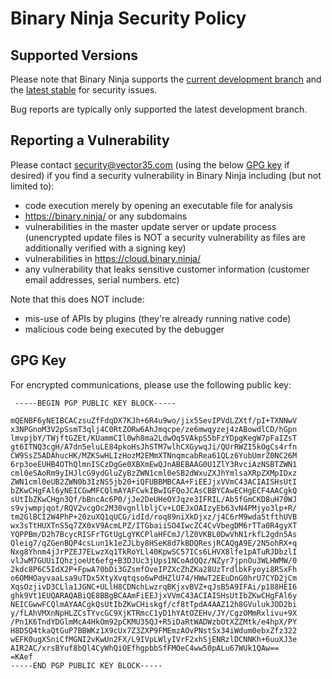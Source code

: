 # Binary Ninja Security Policy

## Supported Versions

Please note that Binary Ninja supports the [current development branch](https://github.com/Vector35/binaryninja-api) and the [latest stable](https://github.com/Vector35/binaryninja-api/tree/master) for security issues.

Bug reports are typically only supported the latest development branch.

## Reporting a Vulnerability

Please contact security@vector35.com (using the below [GPG key](#gpg-key) if desired) if you find a security vulnerability in Binary Ninja including (but not limited to):

 - code execution merely by opening an executable file for analysis
 - https://binary.ninja/ or any subdomains
 - vulnerabilities in the master update server or update process (unencrypted update files is NOT a security vulnerability as files are additionally verified with a signing key)
 - vulnerabilities in https://cloud.binary.ninja/
 - any vulnerability that leaks sensitive customer information (customer email addresses, serial numbers. etc)
  
Note that this does NOT include:
 - mis-use of APIs by plugins (they're already running native code)
 - malicious code being executed by the debugger
 
  ## GPG Key
 
 For encrypted communications, please use the following public key:
``` 
 -----BEGIN PGP PUBLIC KEY BLOCK-----

mQENBF6yNEIBCACzsuZfFdqDX7KJh+6R4u9wo/jix5SevIPVdLZXtf/pI+TXNNwV
x3NPGnoM3V2pSsmT3qlj4C0RtZORw6AhJmqcpe/ze6mwqyzej4zABowdlCD/hGpn
lmvpjbY/TWjftGZEt/KUammCIl0wh8ma2LdwOq5VAkpS5bFzYDpgKegW7pFaIZsT
gt6ITNQ3cgH/A7dn5eluLE84pkoHsJhSTM7wlhCXGywqJi/QUrRWZI5kOgCs4rfn
CW9SsZ5ADAhucHK/MZKSwHLIzHozM2EMmXTNnqmcabRea61QLz6YubUmrZ0NC26M
6rp3oeEUHB4OThQlmnISCzDgGe0XBXmEwQJnABEBAAG0U1ZlY3RvciAzNSBTZWN1
cml0eSAoRm9yIHJlcG9ydGluZyBzZWN1cml0eSB2dWxuZXJhYmlsaXRpZXMpIDxz
ZWN1cml0eUB2ZWN0b3IzNS5jb20+iQFUBBMBCAA+FiEEJjxVVmC43ACIAISHsUtI
bZKwCHgFAl6yNEICGwMFCQlmAYAFCwkIBwIGFQoJCAsCBBYCAwECHgECF4AACgkQ
sUtIbZKwCHgn3Qf/bBncAc6P0/jJe2DeUHeOYJqze3IFRIL/Ab5fGmCKD8uH70WJ
s9vjwmpjqot/RQV2vcgOc2M30vgnllbljCv+LOEJxOAIzyEb63vN4PMjyo3lp+R/
tm2GlBCI2W4PhP+20zuXQ1qUCG/idId/roq89niXkDjxz/j4C6rM9wda5tfthUVB
wx3sTtHUXTnS5q7ZX0xV9AcmLPZ/ITGbaiiSO4IwcZC4CvVbegDM6rTTa0R4gyXT
YQPPBm/D2h7BcycRISFrTGtUgLgYKCPlaHFCmJ/lZ0VKBL0DwVhN1rkfL2gdn5As
Qleig7/qZGenBQP4csLun1k1eZJLby8HSeK8d7kBDQResjRCAQgA9E/2N5ohRX+q
Nxg8Yhnm4jJrPZEJ7ELwzXq1TkRoYLl40KpwSC57ICs6LHVX8lfe1pATuRJDbzlI
vlJwM7GUUiIQhzjoeUt6efg+B3DJUc3jUps1NCoAdQQz/NZyr7jpnOu3WLHWMW/0
2kdc8P6C5IdX2P+FpwA70bDi3GZsmfOveIPZXcZhZKa28UzTrdlbkFyoyi8RSxFh
o6OMHOayvaaLsa9uTDx5XtyXvqtqso6wPdHZlU74/HWwT2EEuDnG0hrU7CYD2jCm
XqsOzjivD3CLla1JGNC+ULlH8CDNchLwzrqBKjxvBVZ+qJsB5A9IFAi/p188HEI6
ghk9Vt1EUQARAQABiQE8BBgBCAAmFiEEJjxVVmC43ACIAISHsUtIbZKwCHgFAl6y
NEICGwwFCQlmAYAACgkQsUtIbZKwCHiskgf/cf8tTpdA4AAZ12h8GVulukJOD2bi
y/fLAhVMXnNpHLZCsTYvcGC9XjKTRmcC1yD1hYAtOZEHv/JY/CgzOMmRxlivu+9X
/Pn1K6TndYDGlmMcA4HkOm92pCKMU35QJ+R5iDaRtWADWzbOtXZZMtk/e4hpX/PY
H8DSQ4tkaQtGuP7BBWKz1X9cUx7Z3ZXP9FMEmzAOvPNstSx34iWdum0ebxZfz322
wEFK0ugXSniCfMGNI2vKwUn2FX/L9IVpLWlyIVrF2xhSjENRzlDCNNKh+6uuXJ3e
AIR2AC/xrsBYuf8bQl4CyWhQiOEfhgpbbSfFMOeC4ww50pALu67WUk1QAw==
=KAef
-----END PGP PUBLIC KEY BLOCK-----
```

